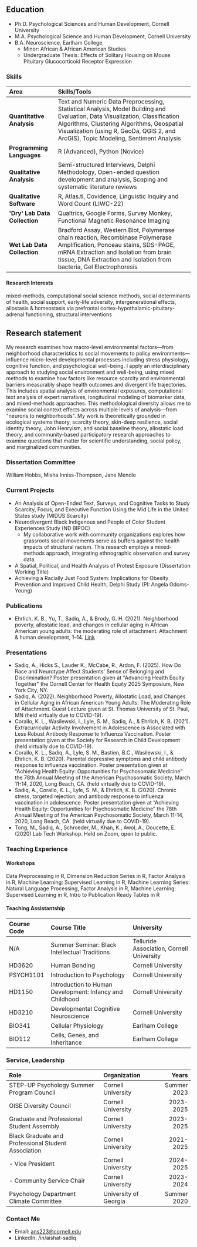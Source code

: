 ## Education

- Ph.D. Psychological Sciences and Human Development, Cornell University
- M.A. Psychological Science and Human Development, Cornell University
- B.A. Neuroscience, Earlham College
    - Minor: African & African American Studies
    - Undergraduate Thesis: Effects of Solitary Housing on Mouse Pituitary Glucocorticoid Receptor Expression

### Skills

| Area     | Skills/Tools |
|:---------|:-------------|
| **Quantitative Analysis** | Text and Numeric Data Preprocessing, Statistical Analysis, Model Building and Evaluation, Data Visualization, Classification Algorithms, Clustering Algorithms, Geospatial Visualization (using R, GeoDa, QGIS 2, and ArcGIS), Topic Modeling, Sentiment Analysis |
| **Programming Languages** | R (Advanced), Python (Novice)|
| **Qualitative Analysis** | Semi-structured Interviews, Delphi Methodology, Open-ended question development and analysis, Scoping and systematic literature reviews |
| **Qualitative Software** | R, Atlas.ti, Covidence, Linguistic Inquiry and Word Count (LIWC-22) |
| **'Dry' Lab Data Collection** | Qualtrics, Google Forms, Survey Monkey, Functional Magnetic Resonance Imaging |
| **Wet Lab Data Collection** | Bradford Assay, Western Blot, Polymerase chain reaction, Recombinase Polymerase Amplification, Ponceau stains, SDS-PAGE, mRNA Extraction and Isolation from brain tissue, DNA Extraction and Isolation from bacteria, Gel Electrophoresis |


#### Research Interests

mixed-methods, computational social science methods, social determinants of health, social support, early-life adversity, intergenerational effects, allostasis & homeostasis via prefrontal cortex-hypothalamic-pituitary-adrenal functioning, structural interventions

## Research statement

My research examines how macro-level environmental factors—from neighborhood characteristics to social movements to policy environments—influence micro-level developmental processes including stress physiology, cognitive function, and psychological well-being. I apply an interdisciplinary approach to studying social environment and well-being, using mixed methods to examine how factors like resource scarcity and environmental barriers measurably shape health outcomes and divergent life trajectories. This includes spatial analysis of environmental exposures, computational text analysis of expert narratives, longitudinal modeling of biomarker data, and mixed-methods approaches. This methodological diversity allows me to examine social context effects across multiple levels of analysis—from "neurons to neighborhoods". My work is theoretically grounded in ecological systems theory, scarcity theory, skin-deep resilience, social identity theory, John Henryism, and social baseline theory, allostatic load theory, and community-based participatory research approaches to examine questions that matter for scientific understanding, social policy, and marginalized communities. 

### Dissertation Committee

William Hobbs, Misha Inniss-Thompson, Jane Mendle

### Current Projects

- An Analysis of Open-Ended Text, Surveys, and Cognitive Tasks to Study Scarcity, Focus, and Executive Function Using the Mid Life in the United States study (MIDUS Scarcity)
- Neurodivergent Black Indigenous and People of Color Student Experiences Study (ND BIPOC)
    - My collaborative work with community organizations explores how grassroots social movements serve as buffers against the health impacts of structural racism. This research employs a mixed-methods approach, integrating ethnographic observation and survey data.
- A Spatial, Political, and Health Analysis of Protest Exposure (Dissertation Working Title) 
- Achieving a Racially Just Food System: Implications for Obesity Prevention and Improved Child Health, Delphi Study (PI: Angela Odoms-Young)

### Publications

- Ehrlich, K. B., Yu, T., Sadiq, A., & Brody, G. H. (2021). Neighborhood poverty, allostatic load, and changes in cellular aging in African American young adults: the moderating role of attachment. Attachment & human development, 1–14. [Link](https://pmc.ncbi.nlm.nih.gov/articles/PMC9361218/)
 
### Presentations 

- Sadiq, A., Hicks S., Lauder K., McCabe, R., Ardon, F. (2025). How Do Race and Neurotype Affect Students' Sense of Belonging and Discrimination? Poster presentation given at "Advancing Health Equity Together" the Cornell Center for Health Equity 2025 Symposium, New York City, NY.   
- Sadiq, A. (2022). Neighborhood Poverty, Allostatic Load, and Changes in Cellular Aging in African American Young Adults: The Moderating Role of Attachment. Guest Lecture given at St. Thomas University of St. Paul, MN (held virtually due to COVID-19). 
- Corallo, K. L., Wasilewski, I., Lyle, S. M., Sadiq, A., & Ehrlich, K. B. (2021). Extracurricular Activity Involvement in Adolescence is Associated with Less Robust Antibody Response to Influenza Vaccination. Poster presentation given at the Society for Research in Child Development (held virtually due to COVID-19). 
- Corallo, K. L., Sadiq, A., Lyle, S. M., Bastien, B.C., Wasilewski, I., & Ehrlich, K. B. (2020). Parental depressive symptoms and child antibody response to influenza vaccination. Poster presentation given at “Achieving Health Equity: Opportunities for Psychosomatic Medicine” the 78th Annual Meeting of the American Psychosomatic Society, March 11-14, 2020, Long Beach, CA. (held virtually due to COVID-19). 
- Sadiq, A., Corallo, K. L., Lyle, S. M., & Ehrlich, K. B. (2020). Chronic stress, targeted rejection, and antibody response to influenza vaccination in adolescence. Poster presentation given at “Achieving Health Equity: Opportunities for Psychosomatic Medicine” the 78th Annual Meeting of the American Psychosomatic Society, March 11-14, 2020, Long Beach, CA. (held virtually due to COVID-19). 
- Tong, M., Sadiq, A., Schroeder, M., Khan, K., Awol, A., Doucette, E. (2020) Lab Tech Workshop. Held on Zoom, open to public. 

### Teaching Experience

#### Workshops

Data Preprocessing in R, Dimension Reduction Series in R, Factor Analysis in R, Machine Learning: Supervised Learning in R, Machine Learning Series: Natural Language Processing, Factor Analysis in R, Machine Learning: Supervised Learning in R, Intro to Publication Ready Tables in R

#### Teaching Assistantship 

| Course Code | Course Title | University |
|:------------|:-------------|:-----------|
| N/A | Summer Seminar: Black Intellectual Traditions  | Telluride Association, Cornell University |
| HD3620 | Human Bonding | Cornell University | 
| PSYCH1101 | Introduction to Psychology | Cornell University |
| HD1150 | Introduction to Human Development: Infancy and Childhood | Cornell University |
| HD3210 | Developmental Cognitive Neuroscience | Cornell University |
| BIO341 | Cellular Physiology | Earlham College |
| BIO112 | Cells, Genes, and Inheritance | Earlham College |


### Service, Leadership

| Role | Organization | Years |
|:-----|:-------------|------:|
| STEP-UP Psychology Summer Program Council | Cornell University | Summer 2023 |
| OISE Diversity Council | Cornell University | 2023-2025 |
| Graduate and Professional Student Assembly | Cornell University | 2023-2025 |
| Black Graduate and Professional Student Association | Cornell University | 2021-2025 |
| - Vice President | Cornell University | 2024-2025 |
| - Community Service Chair | Cornell University | 2023-2024 |
| Psychology Department Climate Committee | University of Georgia | Summer 2020 |

### Contact Me

- Email: ans223@cornell.edu
- LinkedIn: /in/aishat-sadiq
